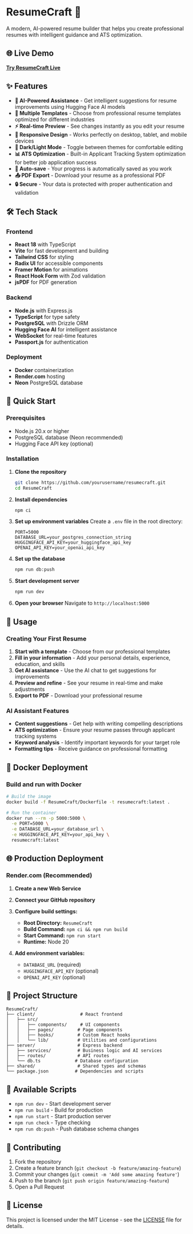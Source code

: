# ResumeCraft 🚀

A modern, AI-powered resume builder that helps you create professional resumes with intelligent guidance and ATS optimization.

## 🌐 Live Demo

**[Try ResumeCraft Live](https://resumecraft.onrender.com)**

## ✨ Features

- **🤖 AI-Powered Assistance** - Get intelligent suggestions for resume improvements using Hugging Face AI models
- **📄 Multiple Templates** - Choose from professional resume templates optimized for different industries
- **⚡ Real-time Preview** - See changes instantly as you edit your resume
- **📱 Responsive Design** - Works perfectly on desktop, tablet, and mobile devices
- **🎨 Dark/Light Mode** - Toggle between themes for comfortable editing
- **📊 ATS Optimization** - Built-in Applicant Tracking System optimization for better job application success
- **💾 Auto-save** - Your progress is automatically saved as you work
- **📤 PDF Export** - Download your resume as a professional PDF
- **🔒 Secure** - Your data is protected with proper authentication and validation

## 🛠️ Tech Stack

### Frontend
- **React 18** with TypeScript
- **Vite** for fast development and building
- **Tailwind CSS** for styling
- **Radix UI** for accessible components
- **Framer Motion** for animations
- **React Hook Form** with Zod validation
- **jsPDF** for PDF generation

### Backend
- **Node.js** with Express.js
- **TypeScript** for type safety
- **PostgreSQL** with Drizzle ORM
- **Hugging Face AI** for intelligent assistance
- **WebSocket** for real-time features
- **Passport.js** for authentication

### Deployment
- **Docker** containerization
- **Render.com** hosting
- **Neon** PostgreSQL database

## 🚀 Quick Start

### Prerequisites
- Node.js 20.x or higher
- PostgreSQL database (Neon recommended)
- Hugging Face API key (optional)

### Installation

1. **Clone the repository**
   ```bash
   git clone https://github.com/yourusername/resumecraft.git
   cd ResumeCraft
   ```

2. **Install dependencies**
   ```bash
   npm ci
   ```

3. **Set up environment variables**
   Create a `.env` file in the root directory:
   ```env
   PORT=5000
   DATABASE_URL=your_postgres_connection_string
   HUGGINGFACE_API_KEY=your_huggingface_api_key
   OPENAI_API_KEY=your_openai_api_key
   ```

4. **Set up the database**
   ```bash
   npm run db:push
   ```

5. **Start development server**
   ```bash
   npm run dev
   ```

6. **Open your browser**
   Navigate to `http://localhost:5000`

## 📖 Usage

### Creating Your First Resume

1. **Start with a template** - Choose from our professional templates
2. **Fill in your information** - Add your personal details, experience, education, and skills
3. **Get AI assistance** - Use the AI chat to get suggestions for improvements
4. **Preview and refine** - See your resume in real-time and make adjustments
5. **Export to PDF** - Download your professional resume

### AI Assistant Features

- **Content suggestions** - Get help with writing compelling descriptions
- **ATS optimization** - Ensure your resume passes through applicant tracking systems
- **Keyword analysis** - Identify important keywords for your target role
- **Formatting tips** - Receive guidance on professional formatting

## 🐳 Docker Deployment

### Build and run with Docker
```bash
# Build the image
docker build -f ResumeCraft/Dockerfile -t resumecraft:latest .

# Run the container
docker run --rm -p 5000:5000 \
  -e PORT=5000 \
  -e DATABASE_URL=your_database_url \
  -e HUGGINGFACE_API_KEY=your_api_key \
  resumecraft:latest
```

## 🌐 Production Deployment

### Render.com (Recommended)

1. **Create a new Web Service**
2. **Connect your GitHub repository**
3. **Configure build settings:**
   - **Root Directory:** `ResumeCraft`
   - **Build Command:** `npm ci && npm run build`
   - **Start Command:** `npm run start`
   - **Runtime:** Node 20

4. **Add environment variables:**
   - `DATABASE_URL` (required)
   - `HUGGINGFACE_API_KEY` (optional)
   - `OPENAI_API_KEY` (optional)

## 📁 Project Structure

```
ResumeCraft/
├── client/                 # React frontend
│   ├── src/
│   │   ├── components/     # UI components
│   │   ├── pages/         # Page components
│   │   ├── hooks/         # Custom React hooks
│   │   └── lib/           # Utilities and configurations
├── server/                # Express backend
│   ├── services/          # Business logic and AI services
│   ├── routes/            # API routes
│   └── db.ts             # Database configuration
├── shared/                # Shared types and schemas
└── package.json          # Dependencies and scripts
```

## 🔧 Available Scripts

- `npm run dev` - Start development server
- `npm run build` - Build for production
- `npm run start` - Start production server
- `npm run check` - Type checking
- `npm run db:push` - Push database schema changes

## 🤝 Contributing

1. Fork the repository
2. Create a feature branch (`git checkout -b feature/amazing-feature`)
3. Commit your changes (`git commit -m 'Add some amazing feature'`)
4. Push to the branch (`git push origin feature/amazing-feature`)
5. Open a Pull Request

## 📝 License

This project is licensed under the MIT License - see the [LICENSE](LICENSE) file for details.


